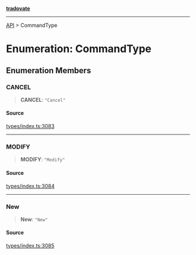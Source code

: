 [**tradovate**](../README.md)

***

[API](../API.md) > CommandType

# Enumeration: CommandType

## Enumeration Members

### CANCEL

> **CANCEL**: `"Cancel"`

#### Source

[types/index.ts:3083](https://github.com/cgilly2fast/tradovate-typescript/blob/b1caea5/src/types/index.ts#L3083)

***

### MODIFY

> **MODIFY**: `"Modify"`

#### Source

[types/index.ts:3084](https://github.com/cgilly2fast/tradovate-typescript/blob/b1caea5/src/types/index.ts#L3084)

***

### New

> **New**: `"New"`

#### Source

[types/index.ts:3085](https://github.com/cgilly2fast/tradovate-typescript/blob/b1caea5/src/types/index.ts#L3085)
